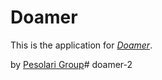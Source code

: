 # Doamer

This is the application for [*Doamer*](http://www.doamer.com).

by [Pesolari Group](http://www.pesolari.com)# doamer-2
